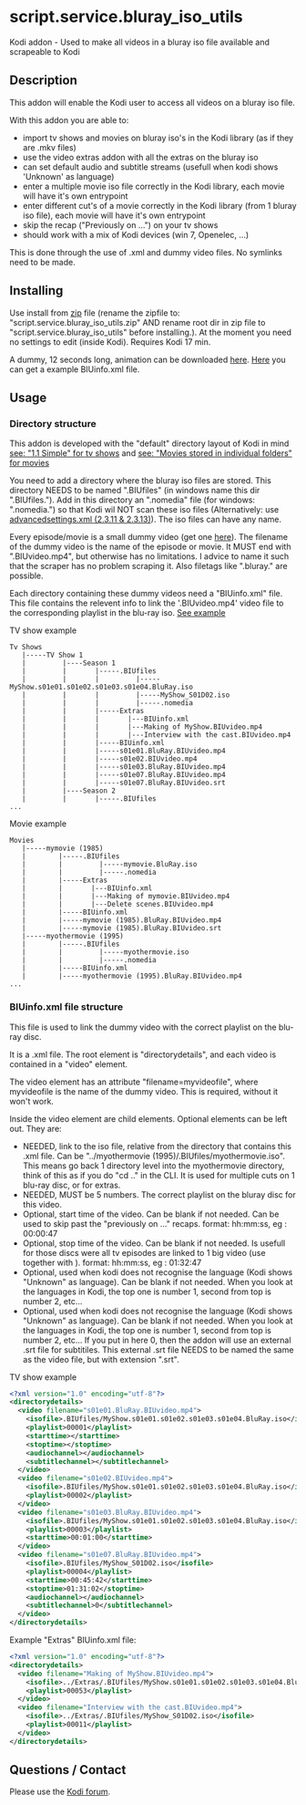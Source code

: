 # script.service.bluray_iso_utils
Kodi addon - Used to make all videos in a bluray iso file available and scrapeable to Kodi

## Description
This addon will enable the Kodi user to access all videos on a bluray iso file.

With this addon you are able to:
- import tv shows and movies on bluray iso's in the Kodi library (as if they are .mkv files)
- use the video extras addon with all the extras on the bluray iso
- can set default audio and subtitle streams (usefull when kodi shows 'Unknown' as language)
- enter a multiple movie iso file correctly in the Kodi library, each movie will have it's own entrypoint
- enter different cut's of a movie correctly in the Kodi library (from 1 bluray iso file), each movie will have it's own entrypoint
- skip the recap ("Previously on ...") on your tv shows
- should work with a mix of Kodi devices (win 7, Openelec, ...)

This is done through the use of .xml and dummy video files. No symlinks need to be made. 

## Installing
Use install from [zip](https://github.com/Wimpie-ccc/script.service.bluray_iso_utils/archive/master.zip) file (rename the zipfile to: "script.service.bluray_iso_utils.zip" AND rename root dir in zip file to "script.service.bluray_iso_utils" before installing.). At the moment you need no settings to edit (inside Kodi). Requires Kodi 17 min. 

A dummy, 12 seconds long, animation can be downloaded [here](https://github.com/Wimpie-ccc/helperfiles/blob/master/BIU_Black_Animation.720p.mp4?raw=true).
[Here](https://raw.githubusercontent.com/Wimpie-ccc/helperfiles/master/BIUinfo.xml) you can get a example BIUinfo.xml file.

## Usage
### Directory structure
This addon is developed with the "default" directory layout of Kodi in mind  [see: "1.1 Simple" for tv shows](http://kodi.wiki/view/Naming_video_files/TV_shows) and [see: "Movies stored in individual folders" for movies](http://kodi.wiki/view/Naming_video_files/Movies)

You need to add a directory where the bluray iso files are stored. This directory NEEDS to be named ".BIUfiles" (in windows name this dir ".BIUfiles."). Add in this directory an ".nomedia" file (for windows: ".nomedia.") so that Kodi wil NOT scan these iso files (Alternatively: use [advancedsettings.xml (2.3.11 & 2.3.13)](http://kodi.wiki/view/advancedsettings.xml)). The iso files can have any name.

Every episode/movie is a small dummy video (get one [here](https://github.com/Wimpie-ccc/helperfiles/blob/master/BIU_Black_Animation.720p.mp4?raw=true)). The filename of the dummy video is the name of the episode or movie. It MUST end with ".BIUvideo.mp4", but otherwise has no limitations. I advice to name it such that the scraper has no problem scraping it. Also filetags like ".bluray." are possible.

Each directory containing these dummy videos need a "BIUinfo.xml" file. This file contains the relevent info to link the '.BIUvideo.mp4' video file to the corresponding playlist in the blu-ray iso. [See example](https://raw.githubusercontent.com/Wimpie-ccc/helperfiles/master/BIUinfo.xml)

TV show example
```
Tv Shows
   |-----TV Show 1
   |         |----Season 1
   |         |       |-----.BIUfiles
   |         |       |         |-----MyShow.s01e01.s01e02.s01e03.s01e04.BluRay.iso
   |         |       |         |-----MyShow_S01D02.iso
   |         |       |         |-----.nomedia
   |         |       |-----Extras
   |         |       |       |---BIUinfo.xml
   |         |       |       |---Making of MyShow.BIUvideo.mp4
   |         |       |       |---Interview with the cast.BIUvideo.mp4
   |         |       |-----BIUinfo.xml
   |         |       |-----s01e01.BluRay.BIUvideo.mp4
   |         |       |-----s01e02.BIUvideo.mp4
   |         |       |-----s01e03.BluRay.BIUvideo.mp4
   |         |       |-----s01e07.BluRay.BIUvideo.mp4
   |         |       |-----s01e07.BluRay.BIUvideo.srt
   |         |----Season 2
   |         |       |-----.BIUfiles
...
```
Movie example
```
Movies
   |-----mymovie (1985)
   |        |-----.BIUfiles
   |        |         |-----mymovie.BluRay.iso
   |        |         |-----.nomedia
   |        |-----Extras
   |        |       |---BIUinfo.xml
   |        |       |---Making of mymovie.BIUvideo.mp4
   |        |       |---Delete scenes.BIUvideo.mp4
   |        |-----BIUinfo.xml
   |        |-----mymovie (1985).BluRay.BIUvideo.mp4
   |        |-----mymovie (1985).BluRay.BIUvideo.srt
   |-----myothermovie (1995)
   |        |-----.BIUfiles
   |        |         |-----myothermovie.iso
   |        |         |-----.nomedia
   |        |-----BIUinfo.xml
   |        |-----myothermovie (1995).BluRay.BIUvideo.mp4
...
```

### BIUinfo.xml file structure
This file is used to link the dummy video with the correct playlist on the blu-ray disc.

It is a .xml file. The root element is "directorydetails", and each video is contained in a "video" element. 

The video element has an attribute "filename=myvideofile", where myvideofile is the name of the dummy video. This is required, without it won't work.

Inside the video element are child elements. Optional elements can be left out. They are: 
   - <isofile>  NEEDED, link to the iso file, relative from the directory that contains this .xml file. Can be "../myothermovie (1995)/.BIUfiles/myothermovie.iso". This means go back 1 directory level into the myothermovie directory, think of this as if you do "cd .." in the CLI. It is used for multiple cuts on 1 blu-ray disc, or for extras.
   - <playlist>  NEEDED, MUST be 5 numbers. The correct playlist on the bluray disc for this video.
   - <starttime>  Optional, start time of the video. Can be blank if not needed. Can be used to skip past the "previously on ..." recaps. format: hh:mm:ss, eg : 00:00:47
   - <stoptime>  Optional, stop time of the video. Can be blank if not needed. Is usefull for those discs were all tv episodes are linked to 1 big video (use together with <starttime>). format: hh:mm:ss, eg : 01:32:47
   - <audiochannel> Optional, used when kodi does not recognise the language (Kodi shows "Unknown" as language). Can be blank if not needed. When you look at the languages in Kodi, the top one is number 1, second from top is number 2, etc...
   - <subtitlechannel> Optional, used when kodi does not recognise the language (Kodi shows "Unknown" as language). Can be blank if not needed. When you look at the languages in Kodi, the top one is number 1, second from top is number 2, etc... If you put in here 0, then the addon will use an external .srt file for subtitiles. This external .srt file NEEDS to be named the same as the video file, but with extension ".srt".

TV show example
```xml
<?xml version="1.0" encoding="utf-8"?>
<directorydetails>
  <video filename="s01e01.BluRay.BIUvideo.mp4">
    <isofile>.BIUfiles/MyShow.s01e01.s01e02.s01e03.s01e04.BluRay.iso</isofile>
    <playlist>00001</playlist>
    <starttime></starttime>
    <stoptime></stoptime>
    <audiochannel></audiochannel>
    <subtitlechannel></subtitlechannel>
  </video>
  <video filename="s01e02.BIUvideo.mp4">
    <isofile>.BIUfiles/MyShow.s01e01.s01e02.s01e03.s01e04.BluRay.iso</isofile>
    <playlist>00002</playlist>
  </video>
  <video filename="s01e03.BluRay.BIUvideo.mp4">
    <isofile>.BIUfiles/MyShow.s01e01.s01e02.s01e03.s01e04.BluRay.iso</isofile>
    <playlist>00003</playlist>
    <starttime>00:01:00</starttime>
  </video>
  <video filename="s01e07.BluRay.BIUvideo.mp4">
    <isofile>.BIUfiles/MyShow_S01D02.iso</isofile>
    <playlist>00004</playlist>
    <starttime>00:45:42</starttime>
    <stoptime>01:31:02</stoptime>
    <audiochannel></audiochannel>
    <subtitlechannel>0</subtitlechannel>
  </video>
</directorydetails>
```
Example "Extras" BIUinfo.xml file:
```xml
<?xml version="1.0" encoding="utf-8"?>
<directorydetails>
  <video filename="Making of MyShow.BIUvideo.mp4">
    <isofile>../Extras/.BIUfiles/MyShow.s01e01.s01e02.s01e03.s01e04.BluRay.iso</isofile>
    <playlist>00053</playlist>
  </video>
  <video filename="Interview with the cast.BIUvideo.mp4">
    <isofile>../Extras/.BIUfiles/MyShow_S01D02.iso</isofile>
    <playlist>00011</playlist>
  </video>
</directorydetails>
```
## Questions / Contact
Please use the [Kodi forum](http://forum.kodi.tv/showthread.php?tid=280247).
